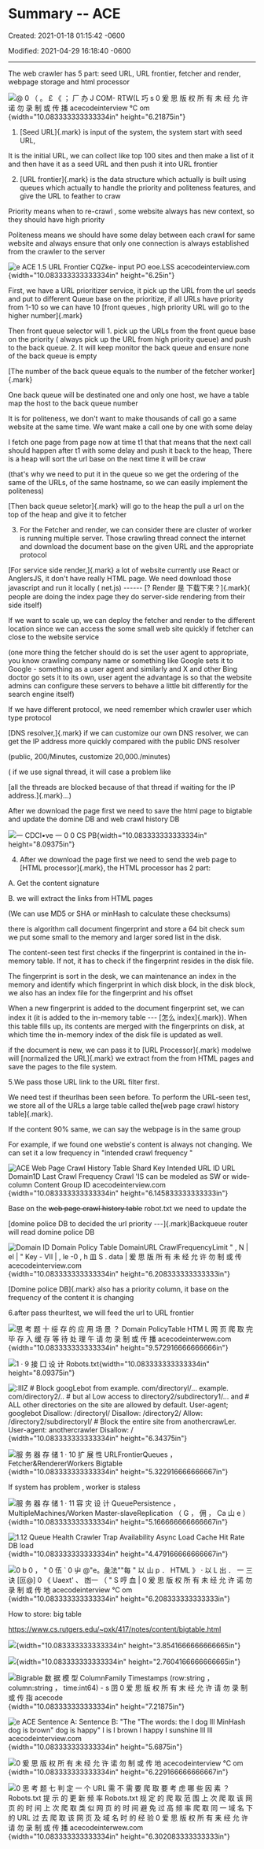 # Summary -- ACE

Created: 2021-01-18 01:15:42 -0600

Modified: 2021-04-29 16:18:40 -0600

---

The web crawler has 5 part: seed URL, URL frontier, fetcher and render, webpage storage and html processor





![@ 0 （ 。 £ 《 ； 厂 办 J COM- RTW(L 巧 s 0 爰 思 版 权 所 有 未 经 允 许 诺 勿 录 制 或 传 播 acecodeinterview ℃ om ](../../media/Web-crawler-^MP2p-Web-Crawler-Summary----ACE-image1.png){width="10.083333333333334in" height="6.21875in"}





1.  [Seed URL]{.mark} is input of the system, the system start with seed URL,

It is the initial URL, we can collect like top 100 sites and then make a list of it and then have it as a seed URL and then push it into URL frontier





2.  [URL frontier]{.mark} is the data structure which actually is built using queues which actually to handle the priority and politeness features, and give the URL to feather to craw



Priority means when to re-crawl , some website always has new context, so they should have high priority



Politeness means we should have some delay between each crawl for same website and always ensure that only one connection is always established from the crawler to the server





![e ACE 1.5 URL Frontier CQZke- input PO eoe.LSS acecodeinterview.com ](../../media/Web-crawler-^MP2p-Web-Crawler-Summary----ACE-image2.png){width="10.083333333333334in" height="6.25in"}





First, we have a URL prioritizer service, it pick up the URL from the url seeds and put to different Queue base on the prioritize, if all URLs have priority from 1-10 so we can have 10 [front queues , high priority URL will go to the higher number]{.mark}





Then front queue selector will 1. pick up the URLs from the front queue base on the priority ( always pick up the URL from high priority queue) and push to the back queue. 2. It will keep monitor the back queue and ensure none of the back queue is empty



[The number of the back queue equals to the number of the fetcher worker]{.mark}



One back queue will be destinated one and only one host, we have a table map the host to the back queue number



It is for politeness, we don't want to make thousands of call go a same website at the same time. We want make a call one by one with some delay



I fetch one page from page now at time t1 that that means that the next call should happen after t1 with some delay and push it back to the heap, There is a heap will sort the url base on the next time it will be craw



(that's why we need to put it in the queue so we get the ordering of the same of the URLs, of the same hostname, so we can easily implement the politeness)



[Then back queue seletor]{.mark} will go to the heap the pull a url on the top of the heap and give it to fetcher



3.  For the Fetcher and render, we can consider there are cluster of worker is running multiple server. Those crawling thread connect the internet and download the document base on the given URL and the appropriate protocol



[For service side render,]{.mark} a lot of website currently use React or AnglersJS, it don't have really HTML page. We need download those javascript and run it locally ( net.js) ------ [? Render 是 下载下来？]{.mark}( people are doing the index page they do server-side rendering from their side itself)





If we want to scale up, we can deploy the fetcher and render to the different location since we can access the some small web site quickly if fetcher can close to the website service



(one more thing the fetcher should do is set the user agent to appropriate, you know crawling company name or something like Google sets it to Google - something as a user agent and similarly and X and other Bing doctor go sets it to its own, user agent the advantage is so that the website admins can configure these servers to behave a little bit differently for the search engine itself)





If we have different protocol, we need remember which crawler user which type protocol



[DNS resolver,]{.mark} if we can customize our own DNS resolver, we can get the IP address more quickly compared with the public DNS resolver

(public, 200/Minutes, customize 20,000./minutes)

( if we use signal thread, it will case a problem like

[all the threads are blocked because of that thread if waiting for the IP address.]{.mark}...)



After we download the page first we need to save the html page to bigtable and update the domine DB and web crawl history DB

![一 CDCl•ve 一 0 0 CS PB ](../../media/Web-crawler-^MP2p-Web-Crawler-Summary----ACE-image3.png){width="10.083333333333334in" height="8.09375in"}













































4.  After we download the page first we need to send the web page to [HTML processor]{.mark}, the HTML processor has 2 part:



A.  Get the content signature

B.  we will extract the links from HTML pages





(We can use MD5 or SHA or minHash to calculate these checksums)



there is algorithm call document fingerprint and store a 64 bit check sum we put some small to the memory and larger sored list in the disk.



The content-seen test first checks if the fingerprint is contained in the in-memory table. If not, it has to check if the fingerprint resides in the disk file.



The fingerprint is sort in the desk, we can maintenance an index in the memory and identify which fingerprint in which disk block, in the disk block, we also has an index file for the fingerprint and his offset



When a new fingerprint is added to the document fingerprint set, we can index it (it is added to the in-memory table --- [怎么 index]{.mark}). When this table fills up, its contents are merged with the fingerprints on disk, at which time the in-memory index of the disk file is updated as well.





if the document is new, we can pass it to [URL Processor]{.mark} modelwe will [normalized the URL]{.mark} we extract from the from HTML pages and save the pages to the file system.



5.We pass those URL link to the URL filter first.



We need test if theurlhas been seen before. To perform the URL-seen test, we store all of the URLs a large table called the[web page crawl history table]{.mark}.



If the content 90% same, we can say the webpage is in the same group

For example, if we found one webstie's content is always not changing. We can set it a low frequency in "intended crawl frequency "



![ACE Web Page Crawl History Table Shard Key Intended URL ID URL Domain1D Last Crawl Frequency Crawl 'IS can be modeled as SW or wide-column Content Group ID acecodeinterview.com ](../../media/Web-crawler-^MP2p-Web-Crawler-Summary----ACE-image4.png){width="10.083333333333334in" height="6.145833333333333in"}





Base on the ~~web page crawl history table~~ robot.txt we need to update the

[domine police DB to decided the url priority ---]{.mark}Backqueue router will read domine police DB



![Domain ID Domain Policy Table DomainURL CrawlFrequencyLimit " , N | el | " Key - Ⅶ | , le -0 , h 皿 S . data | 爰 思 版 所 有 未 经 允 许 勿 制 或 传 acecodeinterview.com ](../../media/Web-crawler-^MP2p-Web-Crawler-Summary----ACE-image5.png){width="10.083333333333334in" height="6.208333333333333in"}

[Domine police DB]{.mark} also has a priority column, it base on the frequency of the content it is changing











6.after pass theurltest, we will feed the url to URL frontier



![思 考 题 十 绥 存 的 应 用 场 景 ？ Domain PolicyTable HTM L 网 页 爬 取 完 毕 存 入 缓 存 等 待 处 理 午 请 勿 录 制 或 传 播 acecodeinterwew.com ](../../media/Web-crawler-^MP2p-Web-Crawler-Summary----ACE-image6.png){width="10.083333333333334in" height="9.572916666666666in"}



![1 · 9 接 囗 设 计 Robots.txt ](../../media/Web-crawler-^MP2p-Web-Crawler-Summary----ACE-image7.png){width="10.083333333333334in" height="8.09375in"}



![:IIIZ # Block googLebot from example. com/directoryl/... example. com/directory2/.. # but al Low access to directory2/subdirectory1/... and # ALL other directories on the site are allowed by default. User-agent; googlebot Disallow: /directoryl/ Disallow: /directory2/ Allow: /directory2/subdirectoryI/ # Block the entire site from anothercrawLer. User-agent: anothercrawler Disallow: / ](../../media/Web-crawler-^MP2p-Web-Crawler-Summary----ACE-image8.png){width="10.083333333333334in" height="6.34375in"}



![服 务 器 存 储 1 · 10 扩 展 性 URLFrontierQueues ， Fetcher&RendererWorkers Bigtable ](../../media/Web-crawler-^MP2p-Web-Crawler-Summary----ACE-image9.png){width="10.083333333333334in" height="5.322916666666667in"}

If system has problem , worker is staless

![服 务 器 存 储 1 · 11 容 灾 设 计 QueuePersistence ， MultipleMachines/Worken Master-slaveReplication （ G ， 佣 ， Ca 山 e ） ](../../media/Web-crawler-^MP2p-Web-Crawler-Summary----ACE-image10.png){width="10.083333333333334in" height="5.166666666666667in"}



![1.12 Queue Health Crawler Trap Availability Async Load Cache Hit Rate DB load ](../../media/Web-crawler-^MP2p-Web-Crawler-Summary----ACE-image11.png){width="10.083333333333334in" height="4.479166666666667in"}

![0 b 0 ， " 0 伍 ` 0 屮 @"e。彘法""每 " 以 山 p ． HTML 》 · 以 L 出 ． 一 三 诀 [叵@] 0 《 Uaext' 、 凼一 （ " S 哼 血 | 0 爰 思 版 权 所 有 未 经 允 许 诺 勿 录 制 或 传 地 acecodeinterview ℃ om ](../../media/Web-crawler-^MP2p-Web-Crawler-Summary----ACE-image12.png){width="10.083333333333334in" height="6.208333333333333in"}



How to store: big table



<https://www.cs.rutgers.edu/~pxk/417/notes/content/bigtable.html>



![](../../media/Web-crawler-^MP2p-Web-Crawler-Summary----ACE-image13.png){width="10.083333333333334in" height="3.8541666666666665in"}



![](../../media/Web-crawler-^MP2p-Web-Crawler-Summary----ACE-image14.png){width="10.083333333333334in" height="2.7604166666666665in"}



![Bigrable 数 据 模 型 ColumnFamiIy Timestamps (row:string ， column:string ， time:int64) - s 囝 0 爱 思 版 权 所 有 末 经 允 许 请 勿 录 制 或 传 指 acecode ](../../media/Web-crawler-^MP2p-Web-Crawler-Summary----ACE-image15.png){width="10.083333333333334in" height="7.21875in"}



![e ACE Sentence A: Sentence B: "The "The words: the I dog Ill MinHash dog is brown" dog is happy" I is I brown I happy I sunshine Ill Ill acecodeinterview.com ](../../media/Web-crawler-^MP2p-Web-Crawler-Summary----ACE-image16.png){width="10.083333333333334in" height="5.6875in"}



![0 爰 思 版 权 所 有 未 经 允 许 诺 勿 制 或 传 地 acecodeinterview ℃ om ](../../media/Web-crawler-^MP2p-Web-Crawler-Summary----ACE-image17.png){width="10.083333333333334in" height="6.229166666666667in"}



![0 思 考 题 七 判 定 一 个 URL 需 不 需 要 爬 取 要 考 虑 哪 些 因 素 ？ Robots.txt 提 示 的 更 新 频 率 Robots.txt 规 定 的 爬 取 范 围 上 次 爬 取 该 网 页 的 时 间 上 次 爬 取 类 似 网 页 的 时 间 避 免 过 高 频 率 爬 取 同 一 域 名 下 的 URL 过 去 爬 取 该 网 页 及 域 名 时 的 经 验 0 爱 思 版 权 所 有 耒 经 允 许 请 勿 录 制 或 传 播 acecodeinterwew.com ](../../media/Web-crawler-^MP2p-Web-Crawler-Summary----ACE-image18.png){width="10.083333333333334in" height="6.302083333333333in"}


















